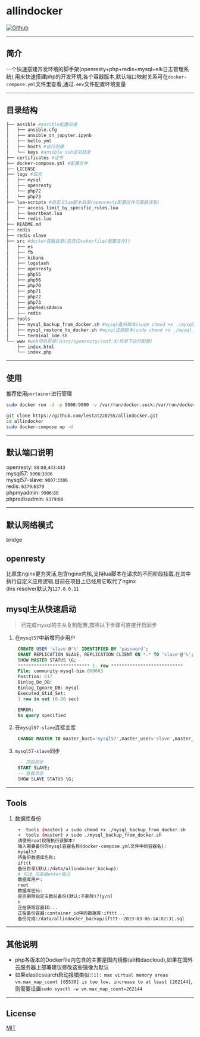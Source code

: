 # allindocker

[![Github](https://img.shields.io/github/license/lestat220255/allindocker.svg)](https://github.com/lestat220255/allindocker/blob/master/LICENSE)

---

## 简介
一个快速搭建开发环境的脚手架(openresty+php+redis+mysql+elk日志管理系统),用来快速搭建php的开发环境,各个容器版本,默认端口映射关系可在`docker-compose.yml`文件里查看,通过`.env`文件配置环境变量

---

## 目录结构
```bash
├── ansible #ansible配置目录
│   ├── ansible.cfg
│   ├── ansible_on_jupyter.ipynb
│   ├── hello.yml
│   ├── hosts #自行创建
│   └── keys #ansible ssh证书目录
├── certificates #证书
├── docker-compose.yml #配置文件
├── LICENSE
├── logs #日志
│   ├── mysql
│   ├── openresty
│   └── php72
│   └── php73
├── lua-scripts #自定义lua脚本目录(openresty配置文件可直接读取)
│   ├── access_limit_by_specific_rules.lua
│   ├── heartbeat.lua
│   └── redis.lua
├── README.md
├── redis
├── redis-slave
├── src #docker容器目录(包含[Dockerfile/配置文件])
│   ├── es
│   ├── fb
│   ├── kibana
│   ├── logstash
│   ├── openresty
│   ├── php55
│   ├── php56
│   ├── php70
│   ├── php71
│   ├── php72
│   ├── php73
│   ├── phpRedisAdmin
│   ├── redis
├── tools
│   ├── mysql_backup_from_docker.sh #mysql备份脚本(sudo chmod +x ./mysql_backup_from_docker.sh)
│   ├── mysql_restore_to_docker.sh #mysql还原脚本(sudo chmod +x ./mysql_restore_to_docker.sh)
│   └── terminal_ide.sh
└── www #web项目目录(在src/openresty/conf.d/目录下进行配置)
    ├── index.html
    └── index.php
```

---

## 使用
推荐使用`portainer`进行管理

```bash
sudo docker run -d -p 9000:9000 -v /var/run/docker.sock:/var/run/docker.sock -v portainer_data:/data --name portainer --restart=always portainer/portainer
```

```bash
git clone https://github.com/lestat220255/allindocker.git
cd allindocker
sudo docker-compose up -d
```

---

## 默认端口说明
openresty: `80`:`80`,`443`:`443`  
mysql57: `9006`:`3306`  
mysql57-slave: `9007`:`3306`  
redis: `6379`:`6379`  
phpmyadmin: `9906`:`80`  
phpredisadmin: `9379`:`80`  

---

## 默认网络模式
bridge

## openresty
比原生nginx更为灵活,包含nginx内核,支持lua脚本在请求的不同阶段挂载,在其中执行自定义应用逻辑,目前在项目上已经用它取代了nginx  
dns resolver默认为`127.0.0.11`

## mysql主从快速启动

> 已完成mysql的主从复制配置,按照以下步骤可直接开启同步

1. 在`mysql57`中新增同步用户
   ```sql
    CREATE USER 'slave'@'%' IDENTIFIED BY 'password';
    GRANT REPLICATION SLAVE, REPLICATION CLIENT ON *.* TO 'slave'@'%';
    SHOW MASTER STATUS \G;
    *************************** 1. row ***************************
    File: community-mysql-bin.000003
    Position: 617
    Binlog_Do_DB:
    Binlog_Ignore_DB: mysql
    Executed_Gtid_Set:
    1 row in set (0.00 sec)

    ERROR:
    No query specified
   ```

2. 在`mysql57-slave`连接主库
   ```sql
    CHANGE MASTER TO master_host='mysql57',master_user='slave',master_password='password',master_port=port,master_log_file='master库的master_log_file文件(上面通过`SHOW MASTER STATUS \G;`得到的File字段)',master_log_pos=0;
   ```

3. `mysql57-slave`同步
   ```sql
    -- 开启同步
    START SLAVE;
    -- 查看状态
    SHOW SLAVE STATUS \G;
   ```

---

## Tools
1. 数据库备份
   ```bash
    ➜  tools (master) ✗ sudo chmod +x ./mysql_backup_from_docker.sh
    ➜  tools (master) ✗ sudo ./mysql_backup_from_docker.sh                              
    请使用root权限执行该脚本!
    输入需要备份的mysql容器名称(docker-compose.yml文件中的容器名):
    mysql57
    待备份数据库名称:
    ifttt
    备份目录(默认:/data/allindocker_backup):
    # 可选,可直接enter跳过
    数据库用户:
    root 
    数据库密码:
    是否删除指定天数前备份(默认:不删除)?[y/n]
    n
    正在获取容器ID...
    正在备份容器:container_id中的数据库:ifttt...
    备份完成:/data/allindocker_backup/ifttt--2019-03-06-14:02:31.sql
   ```

---

## 其他说明
- php各版本的Dockerfile内包含的主要是国内镜像(ali和daocloud),如果在国外云服务器上部署建议修改这些镜像为默认  
- 如果elasticsearch启动报错类似:`[1]: max virtual memory areas vm.max_map_count [65530] is too low, increase to at least [262144]`,则需要设置`sudo sysctl -w vm.max_map_count=262144`  

---

## License
[MIT](https://opensource.org/licenses/MIT)
